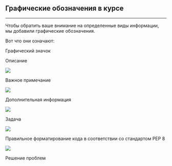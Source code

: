 ## Графические обозначения в курсе
-------------------------------

Чтобы обратить ваше внимание на определенные виды информации, мы добавили графические обозначения.

Вот что они означают:

Графический значок

Описание

![](https://ucarecdn.com/3c474bd0-886e-46ca-990e-0379ca60a1a8/)

Важное примечание

![](https://ucarecdn.com/dea88972-420a-4284-b782-e27056f4e039/)

Дополнительная информация

![](https://ucarecdn.com/285d8663-fc03-4802-9d33-5fc6c9b3a3f6/)

Задача

![](https://ucarecdn.com/98c02b54-86aa-4f26-a529-255ac7af1017/)

Правильное форматирование кода в соответствии со стандартом PEP 8

![](https://ucarecdn.com/d215d293-e8b2-43f4-8975-157d3fcf5d50/)

Решение проблем
